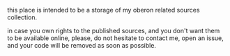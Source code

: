 

this place is intended to be a storage of my oberon related sources collection.

in case you own rights to the published sources, and you don't want them to be available online, please, do not hesitate to contact me, open an issue, and your code will be removed as soon as possible.

